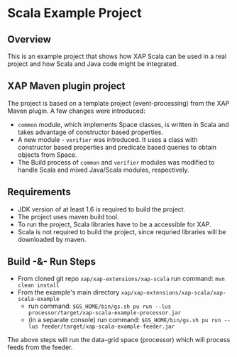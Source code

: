 # Scala Example Project

## Overview
This is an example project that shows how XAP Scala can be used in a real project and how Scala and Java code might be integrated.

## XAP Maven plugin project
The project is based on a template project (event-processing) from the XAP Maven plugin. A few changes were introduced:

- `common` module, which implements Space classes, is written in Scala and takes advantage of constructor based properties.
- A new module - `verifier` was introduced. It uses a class with constructor based properties and predicate based queries to obtain objects from Space.
- The Build process of `common` and `verifier` modules was modified to handle Scala and mixed Java/Scala modules, respectively.

## Requirements
- JDK version of at least 1.6 is required to build the project.
- The project uses maven build tool.
- To run the project, Scala libraries have to be a accessible for XAP.
- Scala is not required to build the project, since requried libraries will be downloaded by maven.

## Build -&- Run Steps
- From cloned git repo `xap/xap-extensions/xap-scala` run command: `mvn clean install`
- From the example's main directory `xap/xap-extensions/xap-scala/xap-scala-example`
    - run command: `$GS_HOME/bin/gs.sh pu run --lus processor/target/xap-scala-example-processor.jar`
    - (in a separate console) run command: `$GS_HOME/bin/gs.sh pu run --lus feeder/target/xap-scala-example-feeder.jar`
    
The above steps will run the data-grid space (processor) which will process feeds from the feeder.
